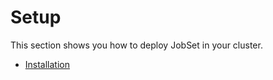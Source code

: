 # Setup

This section shows you how to deploy JobSet in your cluster.

* [Installation](install.md)
